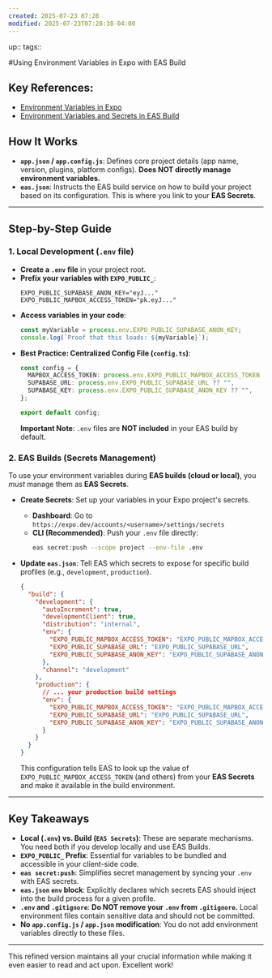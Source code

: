 ```yaml
---
created: 2025-07-23 07:28
modified: 2025-07-23T07:28:38-04:00
---
```

up::
tags::

#Using Environment Variables in Expo with EAS Build

## Key References:

  * [Environment Variables in Expo](https://docs.expo.dev/guides/environment-variables/)
  * [Environment Variables and Secrets in EAS Build](https://docs.expo.dev/build-reference/variables/)

## How It Works

  * **`app.json` / `app.config.js`**: Defines core project details (app name, version, plugins, platform configs). **Does NOT directly manage environment variables.**
  * **`eas.json`**: Instructs the EAS build service on how to build your project based on its configuration. This is where you link to your **EAS Secrets**.

-----

## Step-by-Step Guide

### 1\. Local Development (`.env` file)

  * **Create a `.env` file** in your project root.
  * **Prefix your variables with `EXPO_PUBLIC_`**:
    ```
    EXPO_PUBLIC_SUPABASE_ANON_KEY="eyJ..."
    EXPO_PUBLIC_MAPBOX_ACCESS_TOKEN="pk.eyJ..."
    ```
  * **Access variables in your code**:
    ```typescript
    const myVariable = process.env.EXPO_PUBLIC_SUPABASE_ANON_KEY;
    console.log(`Proof that this loads: ${myVariable}`);
    ```
  * **Best Practice: Centralized Config File (`config.ts`)**:
    ```typescript
    const config = {
      MAPBOX_ACCESS_TOKEN: process.env.EXPO_PUBLIC_MAPBOX_ACCESS_TOKEN ?? "",
      SUPABASE_URL: process.env.EXPO_PUBLIC_SUPABASE_URL ?? "",
      SUPABASE_KEY: process.env.EXPO_PUBLIC_SUPABASE_ANON_KEY ?? "",
    };

    export default config;
    ```
    **Important Note**: `.env` files are **NOT included** in your EAS build by default.

### 2\. EAS Builds (Secrets Management)

To use your environment variables during **EAS builds (cloud or local)**, you *must* manage them as **EAS Secrets**.

  * **Create Secrets**: Set up your variables in your Expo project's secrets.

      * **Dashboard**: Go to `https://expo.dev/accounts/<username>/settings/secrets`
      * **CLI (Recommended)**: Push your `.env` file directly:
        ```bash
        eas secret:push --scope project --env-file .env
        ```

  * **Update `eas.json`**: Tell EAS which secrets to expose for specific build profiles (e.g., `development`, `production`).

    ```json
    {
      "build": {
        "development": {
          "autoIncrement": true,
          "developmentClient": true,
          "distribution": "internal",
          "env": {
            "EXPO_PUBLIC_MAPBOX_ACCESS_TOKEN": "EXPO_PUBLIC_MAPBOX_ACCESS_TOKEN",
            "EXPO_PUBLIC_SUPABASE_URL": "EXPO_PUBLIC_SUPABASE_URL",
            "EXPO_PUBLIC_SUPABASE_ANON_KEY": "EXPO_PUBLIC_SUPABASE_ANON_KEY"
          },
          "channel": "development"
        },
        "production": {
          // ... your production build settings
          "env": {
            "EXPO_PUBLIC_MAPBOX_ACCESS_TOKEN": "EXPO_PUBLIC_MAPBOX_ACCESS_TOKEN",
            "EXPO_PUBLIC_SUPABASE_URL": "EXPO_PUBLIC_SUPABASE_URL",
            "EXPO_PUBLIC_SUPABASE_ANON_KEY": "EXPO_PUBLIC_SUPABASE_ANON_KEY"
          }
        }
      }
    }
    ```

    This configuration tells EAS to look up the value of `EXPO_PUBLIC_MAPBOX_ACCESS_TOKEN` (and others) from your **EAS Secrets** and make it available in the build environment.

-----

## Key Takeaways

  * **Local (`.env`) vs. Build (`EAS Secrets`)**: These are separate mechanisms. You need both if you develop locally and use EAS Builds.
  * **`EXPO_PUBLIC_` Prefix**: Essential for variables to be bundled and accessible in your client-side code.
  * **`eas secret:push`**: Simplifies secret management by syncing your `.env` with EAS secrets.
  * **`eas.json` `env` block**: Explicitly declares which secrets EAS should inject into the build process for a given profile.
  * **`.env` and `.gitignore`**: **Do NOT remove your `.env` from `.gitignore`.** Local environment files contain sensitive data and should not be committed.
  * **No `app.config.js` / `app.json` modification**: You do not add environment variables directly to these files.

-----

This refined version maintains all your crucial information while making it even easier to read and act upon. Excellent work\!